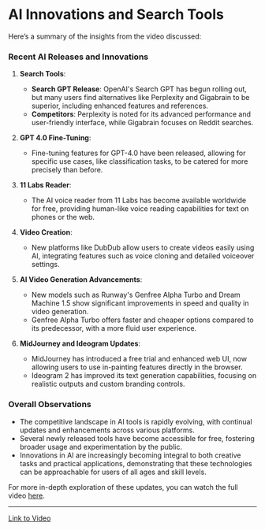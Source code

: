 # AI Innovations and Search Tools

Here’s a summary of the insights from the video discussed:

### Recent AI Releases and Innovations
1. **Search Tools**:
   - **Search GPT Release**: OpenAI's Search GPT has begun rolling out, but many users find alternatives like Perplexity and Gigabrain to be superior, including enhanced features and references.
   - **Competitors**: Perplexity is noted for its advanced performance and user-friendly interface, while Gigabrain focuses on Reddit searches.

2. **GPT 4.0 Fine-Tuning**:
   - Fine-tuning features for GPT-4.0 have been released, allowing for specific use cases, like classification tasks, to be catered for more precisely than before.

3. **11 Labs Reader**:
   - The AI voice reader from 11 Labs has become available worldwide for free, providing human-like voice reading capabilities for text on phones or the web.

4. **Video Creation**:
   - New platforms like DubDub allow users to create videos easily using AI, integrating features such as voice cloning and detailed voiceover settings.

5. **AI Video Generation Advancements**:
   - New models such as Runway's Genfree Alpha Turbo and Dream Machine 1.5 show significant improvements in speed and quality in video generation.
   - Genfree Alpha Turbo offers faster and cheaper options compared to its predecessor, with a more fluid user experience.

6. **MidJourney and Ideogram Updates**:
   - MidJourney has introduced a free trial and enhanced web UI, now allowing users to use in-painting features directly in the browser.
   - Ideogram 2 has improved its text generation capabilities, focusing on realistic outputs and custom branding controls.

### Overall Observations
- The competitive landscape in AI tools is rapidly evolving, with continual updates and enhancements across various platforms.
- Several newly released tools have become accessible for free, fostering broader usage and experimentation by the public.
- Innovations in AI are increasingly becoming integral to both creative tasks and practical applications, demonstrating that these technologies can be approachable for users of all ages and skill levels.

For more in-depth exploration of these updates, you can watch the full video [here](https://youtu.be/2Rp3oIjz5S8?si=T4sya1iL1gim9bkx).

---

[Link to Video](https://youtu.be/2Rp3oIjz5S8?si=T4sya1iL1gim9bkx)